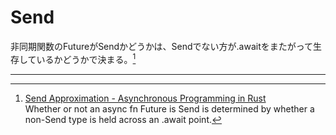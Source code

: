 # Send

非同期関数のFutureがSendかどうかは、Sendでない方が.awaitをまたがって生存しているかどうかで決まる。[^note3]


---
[^note3]: [Send Approximation - Asynchronous Programming in Rust](https://rust-lang.github.io/async-book/07_workarounds/03_send_approximation.html)<br/>
Whether or not an async fn Future is Send is determined by whether a non-Send type is held across an .await point. 